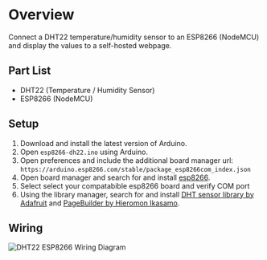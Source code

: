 # Overview
Connect a DHT22 temperature/humidity sensor to an ESP8266 (NodeMCU) and display the values to a self-hosted webpage.

## Part List
- DHT22 (Temperature / Humidity Sensor)
- ESP8266 (NodeMCU)

## Setup
1. Download and install the latest version of Arduino.
1. Open `esp8266-dh22.ino` using Arduino.
1. Open preferences and include the additional board manager url: `https://arduino.esp8266.com/stable/package_esp8266com_index.json`
1. Open board manager and search for and install [esp8266](https://github.com/esp8266/Arduino).
1. Select select your compatabible esp8266 board and verify COM port
1. Using the library manager, search for and install [DHT sensor library by Adafruit](https://github.com/adafruit/DHT-sensor-library) and [PageBuilder by Hieromon Ikasamo](https://github.com/Hieromon/PageBuilder).

## Wiring
![DHT22 ESP8266 Wiring Diagram](https://i.imgur.com/EkWpx8M.jpg)
 
